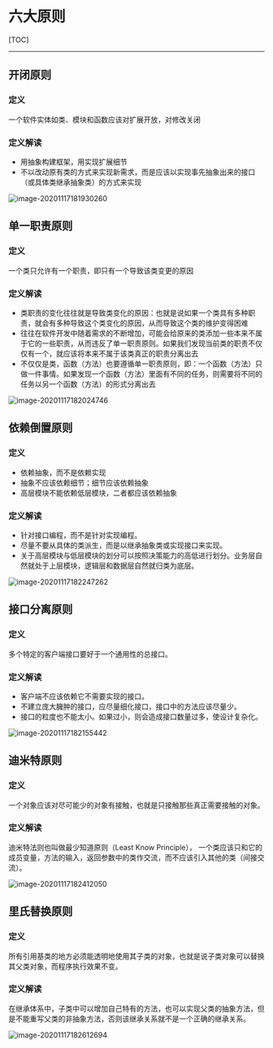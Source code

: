 # 六大原则

[TOC]

------

## 开闭原则

### 定义

一个软件实体如类、模块和函数应该对扩展开放，对修改关闭

### 定义解读

- 用抽象构建框架，用实现扩展细节
- 不以改动原有类的方式来实现新需求，而是应该以实现事先抽象出来的接口（或具体类继承抽象类）的方式来实现

![image-20201117181930260](/Users/yp-tc-m-2548/Desktop/LearnIOS/DesignPatterns/DesignPatterns/六大原则/开放原则UML.png)

## 单一职责原则

### 定义

一个类只允许有一个职责，即只有一个导致该类变更的原因

### 定义解读

- 类职责的变化往往就是导致类变化的原因：也就是说如果一个类具有多种职责，就会有多种导致这个类变化的原因，从而导致这个类的维护变得困难
- 往往在软件开发中随着需求的不断增加，可能会给原来的类添加一些本来不属于它的一些职责，从而违反了单一职责原则。如果我们发现当前类的职责不仅仅有一个，就应该将本来不属于该类真正的职责分离出去
- 不仅仅是类，函数（方法）也要遵循单一职责原则，即：一个函数（方法）只做一件事情。如果发现一个函数（方法）里面有不同的任务，则需要将不同的任务以另一个函数（方法）的形式分离出去

![image-20201117182024746](/Users/yp-tc-m-2548/Desktop/LearnIOS/DesignPatterns/DesignPatterns/六大原则/单一职责UML.png)

## 依赖倒置原则

### 定义

- 依赖抽象，而不是依赖实现
- 抽象不应该依赖细节；细节应该依赖抽象
- 高层模块不能依赖低层模块，二者都应该依赖抽象

### 定义解读

- 针对接口编程，而不是针对实现编程。
- 尽量不要从具体的类派生，而是以继承抽象类或实现接口来实现。
- 关于高层模块与低层模块的划分可以按照决策能力的高低进行划分。业务层自然就处于上层模块，逻辑层和数据层自然就归类为底层。

![image-20201117182247262](/Users/yp-tc-m-2548/Desktop/LearnIOS/DesignPatterns/DesignPatterns/六大原则/依赖倒置UML.png)

## 接口分离原则

### 定义

多个特定的客户端接口要好于一个通用性的总接口。

### 定义解读

- 客户端不应该依赖它不需要实现的接口。
- 不建立庞大臃肿的接口，应尽量细化接口，接口中的方法应该尽量少。
- 接口的粒度也不能太小。如果过小，则会造成接口数量过多，使设计复杂化。

![image-20201117182155442](/Users/yp-tc-m-2548/Desktop/LearnIOS/DesignPatterns/DesignPatterns/六大原则/接口分离UML.png)

## 迪米特原则

### 定义

一个对象应该对尽可能少的对象有接触，也就是只接触那些真正需要接触的对象。

### 定义解读

迪米特法则也叫做最少知道原则（Least Know Principle）， 一个类应该只和它的成员变量，方法的输入，返回参数中的类作交流，而不应该引入其他的类（间接交流）。

![image-20201117182412050](/Users/yp-tc-m-2548/Desktop/LearnIOS/DesignPatterns/DesignPatterns/六大原则/迪米特UML.png)

## 里氏替换原则

### 定义

所有引用基类的地方必须能透明地使用其子类的对象，也就是说子类对象可以替换其父类对象，而程序执行效果不变。

### 定义解读

在继承体系中，子类中可以增加自己特有的方法，也可以实现父类的抽象方法，但是不能重写父类的非抽象方法，否则该继承关系就不是一个正确的继承关系。

![image-20201117182612694](/Users/yp-tc-m-2548/Desktop/LearnIOS/DesignPatterns/DesignPatterns/六大原则/里氏替换UML.png)